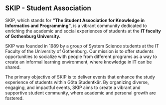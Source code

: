 ## SKIP - Student Association

SKIP, which stands for **"The Student Association for Knowledge in Informatics and Programming",** is a vibrant community dedicated to enriching the academic and social experiences of students at the **IT faculty of Gothenburg University.**

SKIP was founded in 1989 by a group of System Science students at the IT Faculty of the University of Gothenburg. Our mission is to offer students opportunities to socialize with people from different programs as a way to create an informal learning environment, where knowledge in IT can be shared.

The primary objective of SKIP is to deliver events that enhance the study experience of students within Göta Studentkår. By organizing diverse, engaging, and impactful events, SKIP aims to create a vibrant and supportive student community, where academic and personal growth are fostered.
